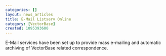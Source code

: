```yaml
---
categories: []
layout: news_articles
title: E-Mail Listserv Online
category: [VectorBase]
created: 1095393600
---
```

E-Mail services have been set up to provide mass e-mailing and automatic archiving of VectorBase related correspondence.
